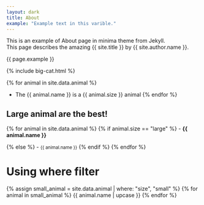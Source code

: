 ```yaml
---
layout: dark
title: About
example: "Example text in this varible."
---
```


This is an example of About page in minima theme from Jekyll.  
This page describes the amazing {{ site.title }} by {{ site.author.name }}.

{{ page.example }}

{% include big-cat.html %}

{% for animal in site.data.animal %}
- The {{ animal.name }} is a {{ animal.size }} animal
{% endfor %}

## Large animal are the best!

{% for animal in site.data.animal %}
{% if animal.size == "large" %} - <strong style="color: {{ animal.color }};">{{ animal.name }}</strong>

{% else %} - <small>{{ animal.name }}</small>
{% endif %}
{% endfor %}

# Using where filter
{% assign small_animal = site.data.animal | where: "size", "small" %}
{% for animal in small_animal %}
{{ animal.name | upcase }}
{% endfor %}
